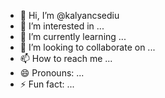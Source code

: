 - 👋 Hi, I’m @kalyancsediu
- 👀 I’m interested in ...
- 🌱 I’m currently learning ...
- 💞️ I’m looking to collaborate on ...
- 📫 How to reach me ...
- 😄 Pronouns: ...
- ⚡ Fun fact: ...

<!---
kalyancsediu/kalyancsediu is a ✨ special ✨ repository because its `README.md` (this file) appears on your GitHub profile.
You can click the Preview link to take a look at your changes.
--->
